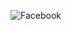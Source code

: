 
![Facebook](https://img.shields.io/badge/Facebook-%231877F2.svg?style=for-the-badge&logo=Facebook&logoColor=white)
